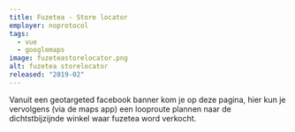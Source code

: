 ```yaml
---
title: Fuzetea - Store locator
employer: noprotocol
tags:
  - vue
  - googlemaps
image: fuzeteastorelocator.png
alt: fuzetea storelocator
released: "2019-02"
---
```


Vanuit een geotargeted facebook banner kom je op deze pagina, hier kun je vervolgens (via de maps app) een looproute plannen naar de dichtstbijzijnde winkel waar fuzetea word verkocht.
